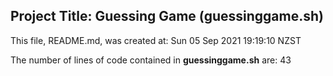 ## Project Title: Guessing Game (guessinggame.sh)

This file, README.md, was created at: 
Sun 05 Sep 2021 19:19:10 NZST

The number of lines of code contained in **guessinggame.sh** are:
43
